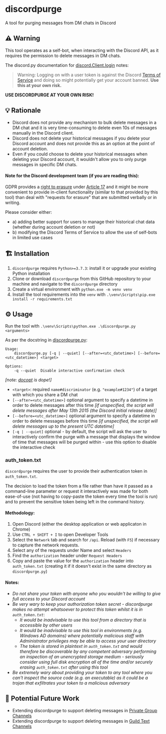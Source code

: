 # discordpurge
A tool for purging messages from DM chats in Discord

## :warning: Warning
This tool operates as a self-bot, when interacting with the Discord API, as it requires the permission to delete messages in DM chats.

The discord.py documentation for [discord.Client.login](https://discordpy.readthedocs.io/en/latest/api.html#discord.Client.login) notes:
> Warning:
> Logging on with a user token is against the Discord [Terms of Service](https://support.discordapp.com/hc/en-us/articles/115002192352) and doing so might potentially get your account banned.
> **Use this at your own risk.**

**USE DISCORDPURGE AT YOUR OWN RISK!**

## :bulb: Rationale
* Discord does not provide any mechanism to bulk delete messages in a DM chat and it is very time-consuming to delete even 10s of messages manually in the Discord client.
* Discord does not delete your historical messages if you delete your Discord account and does not provide this as an option at the point of account deletion.
* Even if you could choose to delete your historical messages when deleting your Discord account, it wouldn't allow you to only purge messages in specific DM chats.

#### Note for the Discord development team (if you are reading this):
GDPR provides a [right to erasure](https://ico.org.uk/for-organisations/guide-to-data-protection/guide-to-the-general-data-protection-regulation-gdpr/individual-rights/right-to-erasure/) under [Article 17](https://gdpr-info.eu/art-17-gdpr/)
and it might be more convenient to provide in-client functionality (similar to that provided by this tool) than deal with "requests for erasure" that are submitted verbally or in writing.

Please consider either:
* a) adding better support for users to manage their historical chat data (whether during account deletion or not)
* b) modifying the Discord Terms of Service to allow the use of self-bots in limited use cases

## :building_construction: Installation
1. `discordpurge` requires `Python>=3.7.3`: install it or upgrade your existing Python installation
2. Clone or download `discordpurge` from this GitHub repository to your machine and navigate to the `discordpurge` directory
3. Create a virtual environment with `python.exe -m venv venv`
4. Install the tool requirements into the `venv` with `.\venv\Scripts\pip.exe install -r requirements.txt`

## :gear: Usage
Run the tool with `.\venv\Scripts\python.exe .\discordpurge.py <arguments>`

As per the docstring in [discordpurge.py](https://github.com/Asymmetritek/discordpurge/blob/master/discordpurge.py):

```
Usage:
    discordpurge.py [-q | --quiet] [--after=<utc_datetime>] [--before=<utc_datetime>] <target>

Options:
    -q --quiet  Disable interactive confirmation check
```
*[note: [docopt](https://github.com/docopt/docopt) is dope!]*

* `<target>`: required `name#discriminator` (e.g. `"example#1234"`) of a target with which you share a DM chat
* `[--after=<utc_datetime>]` optional argument to specify a datetime in order to delete messages after this time *[if unspecified, the script will delete messages after May 13th 2015 (the Discord initial release date)]*
* `[--before=<utc_datetime>]` optional argument to specify a datetime in order to delete messages before this time *[if unspecified, the script will delete messages up to the present UTC datetime]*
* `[-q | --quiet]` optional - by default, the script will ask the user to interactively confirm the purge with a message that displays the window of time that messages will be purged within - use this option to disable the interactive check

### auth_token.txt
`discordpurge` requires the user to provide their authentication token in `auth_token.txt`.

The decision to load the token from a file rather than have it passed as a command-line parameter or request it interactively was made for both ease-of-use (not having to copy-paste the token every time the tool is run) and to prevent the sensitive token being left in the command history.

#### Methodology:
1. Open Discord (either the desktop application or web applicaton in Chrome)
2. Use `CTRL + SHIFT + I` to open Developer Tools
3. Select the `Network` tab and search for `/api`. Reload (with `F5`) if necessary to capture the network requests.
4. Select any of the requests under Name and select `Headers`
5. Find the `authorization` header under `Request Headers`
6. Copy and paste the value for the `authorization` header into `auth_token.txt` (creating it if it doesn't exist in the same directory as `discordpurge.py`)

#### Notes:
* *Do not share your token with anyone who you wouldn't be willing to give full access to your Discord account*
* *Be very wary to keep your authorization token secret - discordpurge makes no attempt whatsoever to protect this token whilst it is in `auth_token.txt`*:
  * *It would be inadvisable to use this tool from a directory that is accessible by other users*
  * *It would be inadvisable to use this tool in environments (e.g. Windows AD domains) where potentially malicious staff with Administrator privileges may be able to access your user directory*
  * *The token is stored in plaintext in `auth_token.txt` and would therefore be discoverable by any competent adversary performing an inspection of an unencrypted storage medium - seriously consider using full disk encryption all of the time and/or securely erasing `auth_token.txt` after using this tool*
* *Be extremely wary about providing your token to any tool where you can't inspect the source code (e.g. an executable) as it could be a trojan that exfiltrates your token to a malicious adversary*

## :hammer: Potential Future Work
* Extending discordpurge to support deleting messages in [Private Group Channels](https://discordpy.readthedocs.io/en/latest/api.html#groupchannel)
* Extending discordpurge to support deleting messages in [Guild Text Channels](https://discordpy.readthedocs.io/en/latest/api.html#textchannel)
